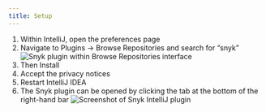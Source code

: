 ```yaml
---
title: Setup
---
```


1. Within IntelliJ, open the preferences page
2. Navigate to Plugins -> Browse Repositories and search for “snyk”
![Snyk plugin within Browse Repositories interface](http://res.cloudinary.com/snyk/image/upload/c_scale,w_827/v1536670196/docs/IntelliJ-install.png)
1. Then Install
2. Accept the privacy notices
3. Restart IntelliJ IDEA
4. The Snyk plugin can be opened by clicking the tab at the bottom of the right-hand bar
![Screenshot of Snyk IntelliJ plugin](https://res.cloudinary.com/snyk/image/upload/v1536670196/docs/IntelliJ-screenshot.png)



